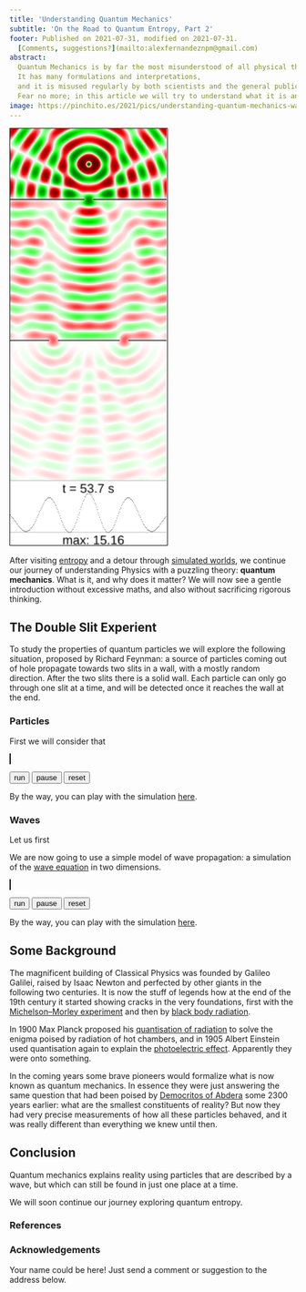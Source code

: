 ```yaml
---
title: 'Understanding Quantum Mechanics'
subtitle: 'On the Road to Quantum Entropy, Part 2'
footer: Published on 2021-07-31, modified on 2021-07-31.
  [Comments, suggestions?](mailto:alexfernandeznpm@gmail.com)
abstract:
  Quantum Mechanics is by far the most misunderstood of all physical theories.
  It has many formulations and interpretations,
  and it is misused regularly by both scientists and the general public.
  Fear no more; in this article we will try to understand what it is and why it matters.
image: https://pinchito.es/2021/pics/understanding-quantum-mechanics-waves.png
---
```


![The double-slit experiment with waves.](pics/understanding-quantum-mechanics-waves.png "A wave travels first past a wall with one slit and then past a second wall with two slits, causing interference. Source: the author.")

After visiting
[entropy](understanding-entropy)
and a detour through
[simulated worlds](understanding-simulation),
we continue our journey of understanding Physics with a puzzling theory:
**quantum mechanics**.
What is it, and why does it matter?
We will now see a gentle introduction without excessive maths,
and also without sacrificing rigorous thinking.

## The Double Slit Experient

To study the properties of quantum particles we will explore the following situation,
proposed by Richard Feynman:
a source of particles coming out of hole propagate towards two slits in a wall,
with a mostly random direction.
After the two slits there is a solid wall.
Each particle can only go through one slit at a time,
and will be detected once it reaches the wall at the end.

### Particles

First we will consider that 

<script src="/physics-simulation/double-slit/controller.js"></script>
<script src="/physics-simulation/double-slit/particle.js"></script>
<canvas id="particle-canvas" width="200" height="532" style="border: solid black 1px; max-width: 100%; max-height: 100%;"></canvas>
<div>
<form>
<input id="particle-speed" style="display: none;" type="number" value="1">
<button id="particle-run" type="button">run</button>
<button id="particle-pause" type="button">pause</button>
<button id="particle-reset" type="button">reset</button>
</form>
</div>

By the way, you can play with the simulation
[here](https://pinchito.es/double-slit/).

### Waves

Let us first 

We are now going to use a simple model of wave propagation:
a simulation of the [wave equation](https://en.wikipedia.org/wiki/Wave_equation)
in two dimensions.

<script src="/physics-simulation/double-slit/wave.js"></script>
<canvas id="wave-canvas" width="200" height="532" style="border: solid black 1px; max-width: 100%; max-height: 100%;"></canvas>
<div>
<form>
<input id="wave-speed" style="display: none;" type="number" value="2">
<button id="wave-run" type="button">run</button>
<button id="wave-pause" type="button">pause</button>
<button id="wave-reset" type="button">reset</button>
</form>
</div>

By the way, you can play with the simulation
[here](https://pinchito.es/double-slit/).

## Some Background

The magnificent building of Classical Physics
was founded by Galileo Galilei, raised by Isaac Newton
and perfected by other giants in the following two centuries.
It is now the stuff of legends how at the end of the 19th century it
started showing cracks in the very foundations,
first with the
[Michelson–Morley experiment](https://en.wikipedia.org/wiki/Michelson%E2%80%93Morley_experiment)
and then by
[black body radiation](https://en.wikipedia.org/wiki/Black-body_radiation).

In 1900 Max Planck proposed his
[quantisation of radiation](https://en.wikipedia.org/wiki/Max_Planck#Black-body_radiation)
to solve the enigma poised by radiation of hot chambers,
and in 1905 Albert Einstein used quantisation again to explain the
[photoelectric effect](https://en.wikipedia.org/wiki/Photoelectric_effect).
Apparently they were onto something.

In the coming years some brave pioneers would formalize what is now known as
quantum mechanics.
In essence they were just answering the same question that had been poised by
[Democritos of Abdera](https://en.wikipedia.org/wiki/Democritus)
some 2300 years earlier:
what are the smallest constituents of reality?
But now they had very precise measurements of how all these particles behaved,
and it was really different than everything we knew until then.


## Conclusion

Quantum mechanics explains reality using particles that are described by a wave,
but which can still be found in just one place at a time.

We will soon continue our journey exploring quantum entropy.

### References


### Acknowledgements

Your name could be here!
Just send a comment or suggestion to the address below.


